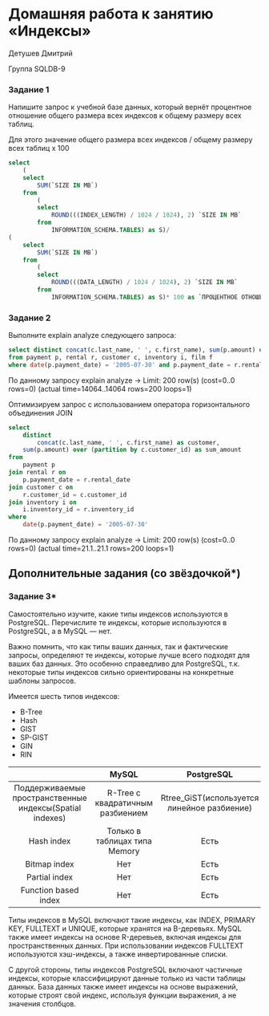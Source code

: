 # Домашняя работа к занятию «Индексы»

Детушев Дмитрий

Группа SQLDB-9


### Задание 1

Напишите запрос к учебной базе данных, который вернёт процентное отношение общего размера всех индексов к общему размеру всех таблиц.

Для этого значение общего размера всех индексов / общему размеру всех таблиц х 100

```sql
select
	(
	select
		SUM(`SIZE IN MB`)
	from
		(
		select
			ROUND(((INDEX_LENGTH) / 1024 / 1024), 2) `SIZE IN MB`
		from
			INFORMATION_SCHEMA.TABLES) as S)/
(
	select
		SUM(`SIZE IN MB`)
	from
		(
		select
			ROUND(((DATA_LENGTH) / 1024 / 1024), 2) `SIZE IN MB`
		from
			INFORMATION_SCHEMA.TABLES) as S)* 100 as `ПРОЦЕНТНОЕ ОТНОШЕНИЕ` 
```

### Задание 2

Выполните explain analyze следующего запроса:
```sql
select distinct concat(c.last_name, ' ', c.first_name), sum(p.amount) over (partition by c.customer_id, f.title)
from payment p, rental r, customer c, inventory i, film f
where date(p.payment_date) = '2005-07-30' and p.payment_date = r.rental_date and r.customer_id = c.customer_id and i.inventory_id = r.inventory_id
```
По данному запросу explain analyze 
-> Limit: 200 row(s)  (cost=0..0 rows=0) (actual time=14064..14064 rows=200 loops=1)


Оптимизируем запрос с использованием оператора горизонтального объединения JOIN

```sql
select
	distinct 
        concat(c.last_name, ' ', c.first_name) as customer,
	sum(p.amount) over (partition by c.customer_id) as sum_amount
from
	payment p
join rental r on
	p.payment_date = r.rental_date
join customer c on
	r.customer_id = c.customer_id
join inventory i on
	i.inventory_id = r.inventory_id
where
	date(p.payment_date) = '2005-07-30'
```
По данному запросу explain analyze 
-> Limit: 200 row(s)  (cost=0..0 rows=0) (actual time=21.1..21.1 rows=200 loops=1)


## Дополнительные задания (со звёздочкой*)

### Задание 3*

Самостоятельно изучите, какие типы индексов используются в PostgreSQL. 
Перечислите те индексы, которые используются в PostgreSQL, а в MySQL — нет.

Важно помнить, что как типы ваших данных, так и фактические запросы, определяют те индексы, которые лучше всего подходят для ваших баз данных. Это особенно справедливо для PostgreSQL, т.к. некоторые типы индексов сильно ориентированы на конкретные шаблоны запросов.

Имеется шесть типов индексов:
- B-Tree
- Hash
- GIST
- SP-GIST
- GIN
- RIN

| |MySQL|PostgreSQL|
|:-:|:-:|:-:|
|Поддерживаемые пространственные индексы(Spatial indexes)|	R-Tree с квадратичным разбиением|Rtree_GiST(используется линейное разбиение)|
Hash index|	Только в таблицах типа Memory|	Есть|
Bitmap index|	Нет|	Есть|
Partial index|	Нет|	Есть|
Function based index|	Нет|	Есть|


Типы индексов в MySQL включают такие индексы, как INDEX, PRIMARY KEY, FULLTEXT и UNIQUE, которые хранятся на B-деревьях. MySQL также имеет индексы на основе R-деревьев, включая индексы для пространственных данных. При использовании индексов FULLTEXT используются хэш-индексы, а также инвертированные списки.

С другой стороны, типы индексов PostgreSQL включают частичные индексы, которые классифицируют данные только из части таблицы данных. База данных также имеет индексы на основе выражений, которые строят свой индекс, используя функции выражения, а не значения столбцов.


